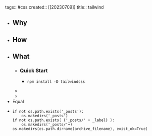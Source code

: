 tags:: #css
created:: [[20230709]]
title:: tailwind
- ## Why
- ## How
- ## What
  - ### Quick Start
    - ```
      npm install -D tailwindcss
      ```
  -
  -
- Equal
- ```
  if not os.path.exists('_posts'):
      os.makedirs('_posts')
  if not os.path.exists( ('_posts/' + _label) ):
      os.makedirs('_posts/'+)
  os.makedirs(os.path.dirname(archive_filename), exist_ok=True)
  ```